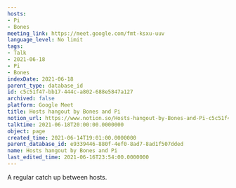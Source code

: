 ```yaml
---
hosts:
- Pi
- Bones
meeting_link: https://meet.google.com/fmt-ksxu-uuv
language_level: No limit
tags:
- Talk
- 2021-06-18
- Pi
- Bones
indexDate: 2021-06-18
parent_type: database_id
id: c5c51f47-bb17-444c-a802-688e5847a127
archived: false
platform: Google Meet
title: Hosts hangout by Bones and Pi
notion_url: https://www.notion.so/Hosts-hangout-by-Bones-and-Pi-c5c51f47bb17444ca802688e5847a127
talktime: 2021-06-18T20:00:00.0000000
object: page
created_time: 2021-06-14T19:01:00.0000000
parent_database_id: e9339446-880f-4ef0-8ad7-8ad1f507dded
name: Hosts hangout by Bones and Pi
last_edited_time: 2021-06-16T23:54:00.0000000
---
```


A regular catch up between hosts.


